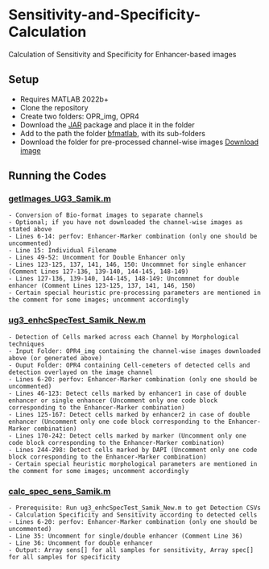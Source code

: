 # Sensitivity-and-Specificity-Calculation
Calculation of Sensitivity and Specificity for Enhancer-based images

## Setup
- Requires MATLAB 2022b+
- Clone the repository
- Create two folders: OPR_img, OPR4
- Download the [JAR](https://drive.google.com/file/d/1QsUZE0iuNcTvmb4uFuyjx8QumM7EAAY4/view?usp=sharing) package and place it in the folder
- Add to the path the folder [bfmatlab](https://github.com/MitraLab-Organization/Sensitivity-and-Specificity-Calculation/tree/main/bfmatlab/bfmatlab), with its sub-folders
- Download the folder for pre-processed channel-wise images [Download image](https://drive.google.com/drive/folders/1jow6-PwMH-pGd_4WXsnIezbj2LBiIAbP?usp=drive_link)

## Running the Codes

### [getImages_UG3_Samik.m](https://github.com/MitraLab-Organization/Sensitivity-and-Specificity-Calculation/blob/main/getImages_UG3_Samik.m)
    - Conversion of Bio-format images to separate channels
    - Optional; if you have not downloaded the channel-wise images as stated above
    - Lines 6-14: perfov: Enhancer-Marker combination (only one should be uncommented)
    - Line 15: Individual Filename
    - Lines 49-52: Uncomment for Double Enhancer only
    - Lines 123-125, 137, 141, 146, 150: Uncommnet for single enhancer (Comment Lines 127-136, 139-140, 144-145, 148-149)
    - Lines 127-136, 139-140, 144-145, 148-149: Uncommnet for double enhancer (Comment Lines 123-125, 137, 141, 146, 150)
    - Certain special heuristic pre-processing parameters are mentioned in the comment for some images; uncomment accordingly

### [ug3_enhcSpecTest_Samik_New.m](https://github.com/MitraLab-Organization/Sensitivity-and-Specificity-Calculation/blob/main/ug3_enhcSpecTest_Samik_New.m)
    - Detection of Cells marked across each Channel by Morphological techniques
    - Input Folder: OPR4_img containing the channel-wise images downloaded above (or generated above)
    - Ouput Folder: OPR4 containing Cell-cemeters of detected cells and detection overlayed on the image channel
    - Lines 6-20: perfov: Enhancer-Marker combination (only one should be uncommented)
    - Lines 46-123: Detect cells marked by enhancer1 in case of double enhancer or single enhancer (Uncomment only one code block corresponding to the Enhancer-Marker combination) 
    - Lines 125-167: Detect cells marked by enhancer2 in case of double enhancer (Uncomment only one code block corresponding to the Enhancer-Marker combination)
    - Lines 170-242: Detect cells marked by marker (Uncomment only one code block corresponding to the Enhancer-Marker combination)
    - Lines 244-298: Detect cells marked by DAPI (Uncomment only one code block corresponding to the Enhancer-Marker combination)
    - Certain special heuristic morphological parameters are mentioned in the comment for some images; uncomment accordingly

### [calc_spec_sens_Samik.m](https://github.com/MitraLab-Organization/Sensitivity-and-Specificity-Calculation/blob/main/calc_spec_sens_Samik.m)
    - Prerequisite: Run ug3_enhcSpecTest_Samik_New.m to get Detection CSVs
    - Calculation Specificity and Sensitivity according to detected cells
    - Lines 6-20: perfov: Enhancer-Marker combination (only one should be uncommented)
    - Line 35: Uncomment for single/double enhancer (Comment Line 36)
    - Line 36: Uncomment for double enhancer
    - Output: Array sens[] for all samples for sensitivity, Array spec[] for all samples for specificity
